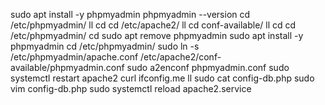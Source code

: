 sudo apt install -y phpmyadmin
phpmyadmin --version
cd /etc/phpmyadmin/
ll
cd 
cd /etc/apache2/
ll
cd conf-available/
ll
cd
cd /etc/phpmyadmin/
cd
sudo apt remove phpmyadmin
sudo apt install -y phpmyadmin
cd /etc/phpmyadmin/
sudo ln -s /etc/phpmyadmin/apache.conf /etc/apache2/conf-available/phpmyadmin.conf
sudo a2enconf phpmyadmin.conf
sudo systemctl restart apache2
curl ifconfig.me
ll
sudo cat config-db.php 
sudo vim config-db.php 
sudo systemctl reload apache2.service 
